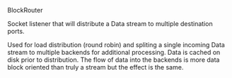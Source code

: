 BlockRouter

Socket listener that will distribute a Data stream to multiple destination ports.

Used for load distribution (round robin) and spliting a single incoming Data stream to multiple backends for additional processing. Data is cached on disk prior to distribution. The flow of data into the backends is more data block oriented than truly a stream but the effect is the same.

